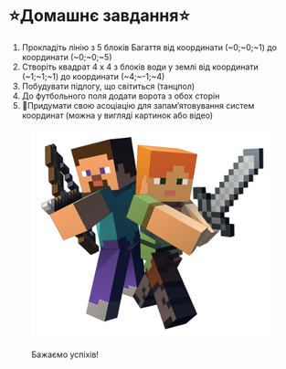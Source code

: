 # ⭐️Домашнє завдання⭐️

1. Прокладіть лінію з 5 блоків Багаття від координати (\~0;\~0;\~1) до координати (\~0;\~0;\~5)
2. Створіть квадрат 4 х 4 з блоків води у землі від координати (\~1;\~1;\~1) до координати (\~4;\~-1;\~4)
3. Побудувати підлогу, що світиться (танцпол)
4. До футбольного поля додати ворота з обох сторін
5. 🌟Придумати свою асоціацію для запам’ятовування систем координат (можна у вигляді картинок або відео)

<figure><img src=".gitbook/assets/image (2).png" alt=""><figcaption><p>Бажаємо успіхів!</p></figcaption></figure>
